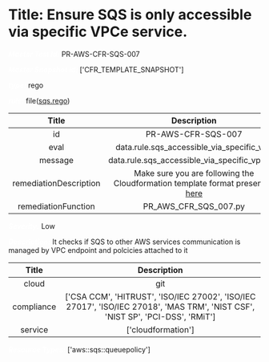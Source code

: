 



# Title: Ensure SQS is only accessible via specific VPCe service.


***<font color="white">Master Test Id:</font>*** PR-AWS-CFR-SQS-007

***<font color="white">Master Snapshot Id:</font>*** ['CFR_TEMPLATE_SNAPSHOT']

***<font color="white">type:</font>*** rego

***<font color="white">rule:</font>*** file([sqs.rego])  
  
  
  
  

|Title|Description|
| :---: | :---: |
|id|PR-AWS-CFR-SQS-007|
|eval|data.rule.sqs_accessible_via_specific_vpc|
|message|data.rule.sqs_accessible_via_specific_vpc_err|
|remediationDescription|Make sure you are following the Cloudformation template format presented <a href='https://docs.aws.amazon.com/AWSCloudFormation/latest/UserGuide/aws-resource-sqs-queuepolicy.html#cfn-sqs-queuepolicy-policydocument' target='_blank'>here</a>|
|remediationFunction|PR_AWS_CFR_SQS_007.py|


***<font color="white">Severity:</font>*** Low

***<font color="white">Description:</font>*** It checks if SQS to other AWS services communication is managed by VPC endpoint and polcicies attached to it  
  
  

|Title|Description|
| :---: | :---: |
|cloud|git|
|compliance|['CSA CCM', 'HITRUST', 'ISO/IEC 27002', 'ISO/IEC 27017', 'ISO/IEC 27018', 'MAS TRM', 'NIST CSF', 'NIST SP', 'PCI-DSS', 'RMiT']|
|service|['cloudformation']|


***<font color="white">Resource Types:</font>*** ['aws::sqs::queuepolicy']


[sqs.rego]: https://github.com/prancer-io/prancer-compliance-test/tree/master/aws/iac/sqs.rego
